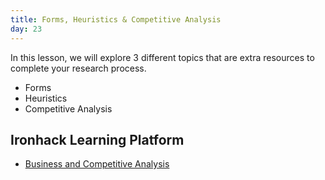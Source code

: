 ```yaml
---
title: Forms, Heuristics & Competitive Analysis
day: 23
---
```


In this lesson, we will explore 3 different topics that are extra resources to complete your research process. 

- Forms
- Heuristics
- Competitive Analysis


Ironhack Learning Platform
-----------

- [Business and Competitive Analysis](http://learn.ironhack.com/#/learning_unit/3327)


